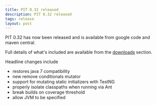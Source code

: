 ```yaml
---
title: PIT 0.32 released
description: PIT 0.32 released
tags: release
layout: post
---
```


<!--permalink: /posts/2013/12/11/release_0.32-->

PIT 0.32 has now been released and is available from google code and maven central.

<!-- more -->

Full details of what's included are available from the [downloads](/downloads/) section.

Headline changes include

* restores java 7 compatibility
* new remove conditionals mutator
* support for mutating static initializers with TestNG
* properly isolate classpaths when running via Ant
* break builds on coverage threshold
* allow JVM to be specified 



